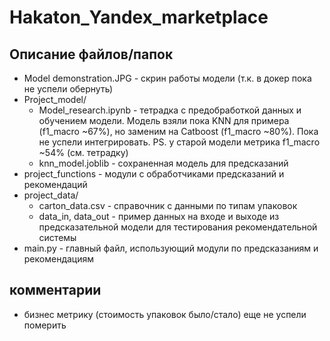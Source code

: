 # Hakaton_Yandex_marketplace

## Описание файлов/папок
- Model demonstration.JPG - скрин работы модели (т.к. в докер пока не успели обернуть)
- Project_model/
  - Model_research.ipynb - тетрадка с предобработкой данных и обучением модели. Модель взяли пока KNN для примера (f1_macro ~67%), но заменим на Catboost (f1_macro ~80%). Пока не успели интегрировать. PS. у старой модели метрика f1_macro ~54% (см. тетрадку)
  - knn_model.joblib - сохраненная модель для предсказаний
- project_functions - модули с обработчиками предсказаний и рекомендаций
- project_data/
  - carton_data.csv - справочник с данными по типам упаковок
  - data_in, data_out - пример данных на входе и выходе из предсказательной модели для тестирования рекомендательной системы
- main.py - главный файл, использующий модули по предсказаниям и рекомендациям

## комментарии
- бизнес метрику (стоимость упаковок было/стало) еще не успели померить